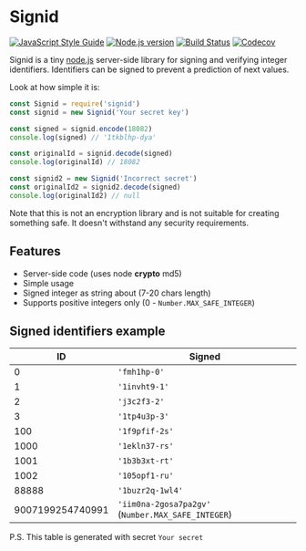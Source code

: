 Signid
======

[![JavaScript Style Guide](https://img.shields.io/badge/code_style-standard-brightgreen.svg)](https://standardjs.com)
[![Node.js version](https://img.shields.io/node/v/signid.svg)](https://nodejs.org/en/download/)
[![Build Status](https://travis-ci.org/pjhl/signid.svg?branch=master)](https://travis-ci.org/pjhl/signid)
[![Codecov](https://codecov.io/gh/pjhl/signid/branch/master/graph/badge.svg)](https://codecov.io/gh/pjhl/signid)

Signid is a tiny [node.js](http://nodejs.org/) server-side library for signing
and verifying integer identifiers.
Identifiers can be signed to prevent a prediction of next values.

Look at how simple it is:

```javascript
const Signid = require('signid')
const signid = new Signid('Your secret key')

const signed = signid.encode(18082)
console.log(signed) // '1tkblhp-dya'

const originalId = signid.decode(signed)
console.log(originalId) // 18082

const signid2 = new Signid('Incorrect secret')
const originalId2 = signid2.decode(signed)
console.log(originalId2) // null

```

Note that this is not an encryption library and is not suitable for creating
something safe. It doesn't withstand any security requirements.


## Features

* Server-side code (uses node **crypto** md5)
* Simple usage
* Signed integer as string about (7-20 chars length)
* Supports positive integers only (0 - `Number.MAX_SAFE_INTEGER`)


## Signed identifiers example

| ID | Signed |
|----|--------|
| 0 | `'fmh1hp-0'` |
| 1 | `'1invht9-1'` |
| 2 | `'j3c2f3-2'` |
| 3 | `'1tp4u3p-3'` |
| 100 | `'1f9pfif-2s'` |
| 1000 | `'1ekln37-rs'` |
| 1001 | `'1b3b3xt-rt'` |
| 1002 | `'105opf1-ru'` |
| 88888 | `'1buzr2q-1wl4'` |
| 9007199254740991 | `'iim0na-2gosa7pa2gv'` (`Number.MAX_SAFE_INTEGER`) |

P.S. This table is generated with secret `Your secret`
